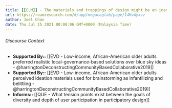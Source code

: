 ```yaml
---
title: [[CLM]] - The materials and trappings of design might be an inadvertent barrier to inclusion, though they are useful (or at least perceived as such) for depth of participation in the design process
url: https://roamresearch.com/#/app/megacoglab/page/14HvAyxzz
author: Joel Chan
date: Thu Jul 15 2021 00:08:06 GMT+0800 (Malaysia Time)
---
```




###### Discourse Context

- **Supported By::** [[EVD - Low-income, African-American older adults preferred realistic local-governance-based solutions over blue sky ideas - @harringtonDeconstructingCommunityBasedCollaborative2019]]
- **Supported By::** [[EVD - Low-income, African-American older adults perceived ideation materials used for brainstorming as infantilizing and belittling - @harringtonDeconstructingCommunityBasedCollaborative2019]]
- **Informs::** [[QUE - What tension points exist between the goals of diversity and depth of user participation in participatory design]]
